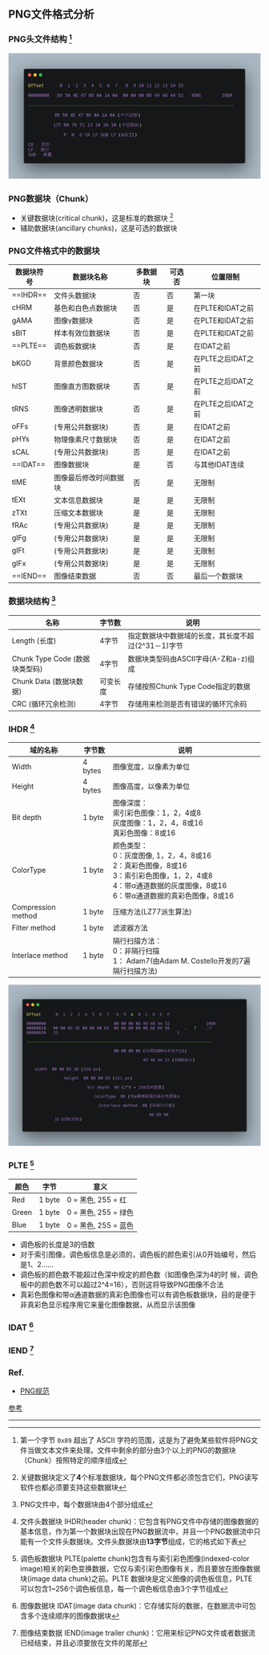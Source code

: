## PNG文件格式分析

### PNG头文件结构 [^1]

![png_fmt](../src/png_format/png_fmt.png)

### PNG数据块（Chunk）

- 关键数据块(critical chunk)，这是标准的数据块 [^2]
- 辅助数据块(ancillary chunks)，这是可选的数据块

### PNG文件格式中的数据块

| 数据块符号 | 数据块名称             | 多数据块 | 可选否 | 位置限制           |
| ---------- | ---------------------- | -------- | ------ | ------------------ |
| ==IHDR==   | 文件头数据块           | 否       | 否     | 第一块             |
| cHRM       | 基色和白色点数据块     | 否       | 是     | 在PLTE和IDAT之前   |
| gAMA       | 图像γ数据块            | 否       | 是     | 在PLTE和IDAT之前   |
| sBIT       | 样本有效位数据块       | 否       | 是     | 在PLTE和IDAT之前   |
| ==PLTE==   | 调色板数据块           | 否       | 是     | 在IDAT之前         |
| bKGD       | 背景颜色数据块         | 否       | 是     | 在PLTE之后IDAT之前 |
| hIST       | 图像直方图数据块       | 否       | 是     | 在PLTE之后IDAT之前 |
| tRNS       | 图像透明数据块         | 否       | 是     | 在PLTE之后IDAT之前 |
| oFFs       | (专用公共数据块)       | 否       | 是     | 在IDAT之前         |
| pHYs       | 物理像素尺寸数据块     | 否       | 是     | 在IDAT之前         |
| sCAL       | (专用公共数据块)       | 否       | 是     | 在IDAT之前         |
| ==IDAT==   | 图像数据块             | 是       | 否     | 与其他IDAT连续     |
| tIME       | 图像最后修改时间数据块 | 否       | 是     | 无限制             |
| tEXt       | 文本信息数据块         | 是       | 是     | 无限制             |
| zTXt       | 压缩文本数据块         | 是       | 是     | 无限制             |
| fRAc       | (专用公共数据块)       | 是       | 是     | 无限制             |
| gIFg       | (专用公共数据块)       | 是       | 是     | 无限制             |
| gIFt       | (专用公共数据块)       | 是       | 是     | 无限制             |
| gIFx       | (专用公共数据块)       | 是       | 是     | 无限制             |
| ==IEND==   | 图像结束数据           | 否       | 否     | 最后一个数据块     |

### 数据块结构 [^3]

| 名称                           | 字节数   | 说明                                                |
| ------------------------------ | -------- | --------------------------------------------------- |
| Length (长度)                  | 4字节    | 指定数据块中数据域的长度，其长度不超过(2^31－1)字节 |
| Chunk Type Code (数据块类型码) | 4字节    | 数据块类型码由ASCII字母(A-Z和a-z)组成               |
| Chunk Data (数据块数据)        | 可变长度 | 存储按照Chunk Type Code指定的数据                   |
| CRC (循环冗余检测)             | 4字节    | 存储用来检测是否有错误的循环冗余码                  |

### IHDR [^4]

| 域的名称           | 字节数  | 说明                                                         |
| ------------------ | ------- | ------------------------------------------------------------ |
| Width              | 4 bytes | 图像宽度，以像素为单位                                       |
| Height             | 4 bytes | 图像高度，以像素为单位                                       |
| Bit depth          | 1 byte  | 图像深度： <br/>索引彩色图像：1，2，4或8 <br/>灰度图像：1，2，4，8或16 <br/>真彩色图像：8或16 |
| ColorType          | 1 byte  | 颜色类型：<br/>0：灰度图像, 1，2，4，8或16 <br/>2：真彩色图像，8或16 <br/>3：索引彩色图像，1，2，4或8 <br/>4：带α通道数据的灰度图像，8或16 <br/>6：带α通道数据的真彩色图像，8或16 |
| Compression method | 1 byte  | 压缩方法(LZ77派生算法)                                       |
| Filter method      | 1 byte  | 滤波器方法                                                   |
| Interlace method   | 1 byte  | 隔行扫描方法： <br />0：非隔行扫描 <br/>1： Adam7(由Adam M. Costello开发的7遍隔行扫描方法) |

![IHDR](../src/png_format/ihdr.png)

### PLTE [^7]

| 颜色  | 字节   | 意义                 |
| ----- | ------ | -------------------- |
| Red   | 1 byte | 0 = 黑色, 255 = 红   |
| Green | 1 byte | 0 = 黑色, 255 = 绿色 |
| Blue  | 1 byte | 0 = 黑色, 255 = 蓝色 |

- 调色板的长度是3的倍数
- 对于索引图像，调色板信息是必须的，调色板的颜色索引从0开始编号，然后是1、2……
- 调色板的颜色数不能超过色深中规定的颜色数（如图像色深为4的时
  候，调色板中的颜色数不可以超过2^4=16），否则这将导致PNG图像不合法
- 真彩色图像和带α通道数据的真彩色图像也可以有调色板数据块，目的是便于非真彩色显示程序用它来量化图像数据，从而显示该图像

### IDAT [^5]

### IEND [^6]

### Ref.

- [PNG规范](http://www.libpng.org/pub/png/spec/1.2/PNG-Contents.html)

[参考](https://www.xuebuyuan.com/3189742.html)

---

[^1]: 第一个字节 `0x89` 超出了 ASCII 字符的范围，这是为了避免某些软件将PNG文件当做文本文件来处理。文件中剩余的部分由3个以上的PNG的数据块 （Chunk）按照特定的顺序组成
[^2]: 关键数据块定义了**4**个标准数据块，每个PNG文件都必须包含它们，PNG读写软件也都必须要支持这些数据块
[^3]: PNG文件中，每个数据块由4个部分组成
[^4]: 文件头数据块 IHDR(header chunk)：它包含有PNG文件中存储的图像数据的基本信息，作为第一个数据块出现在PNG数据流中，并且一个PNG数据流中只能有一个文件头数据块。文件头数据块由**13字节**组成，它的格式如下表
[^5]: 图像数据块 IDAT(image data chunk)：它存储实际的数据，在数据流中可包含多个连续顺序的图像数据块
[^6]: 图像结束数据 IEND(image trailer chunk)：它用来标记PNG文件或者数据流已经结束，并且必须要放在文件的尾部
[^7]: 调色板数据块 PLTE(palette chunk)包含有与索引彩色图像(indexed-color image)相关的彩色变换数据，它仅与索引彩色图像有关，而且要放在图像数据块(image data chunk)之前。PLTE 数据块是定义图像的调色板信息，PLTE 可以包含1~256个调色板信息，每一个调色板信息由3个字节组成